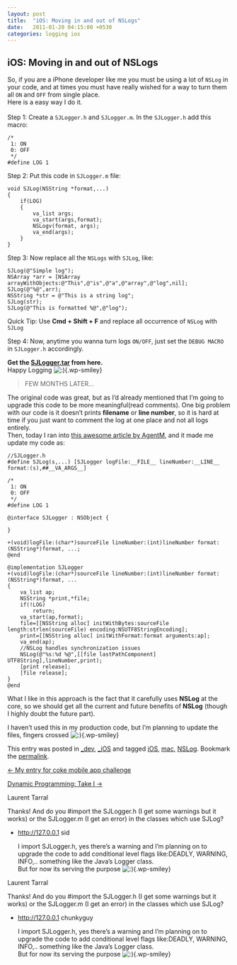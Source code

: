 ```yaml
---
layout: post
title:  "iOS: Moving in and out of NSLogs"
date:   2011-01-20 04:15:00 +0530
categories: logging ios
---
```


iOS: Moving in and out of NSLogs
----------------------------------------

So, if you are a iPhone developer like me you must be using a lot of
`NSLog` in your code, and at times you must have really wished for a way
to turn them all `ON` and `OFF` from single place.\
Here is a easy way I do it.\
<span id="more-134"></span>\
Step 1: Create a `SJLogger.h` and `SJLogger.m`. In the `SJLogger.h` add
this macro:

``` {.brush: .objc; .title: .; .notranslate title=""}
/*
 1: ON
 0: OFF
 */
#define LOG 1
```

Step 2: Put this code in `SJLogger.m` file:

``` {.brush: .objc; .title: .; .notranslate title=""}
void SJLog(NSString *format,...)
{
    if(LOG)
    {
        va_list args;
        va_start(args,format);
        NSLogv(format, args);
        va_end(args);
    }
}
```

Step 3: Now replace all the `NSLogs` with `SJLog`, like:

``` {.brush: .objc; .title: .; .notranslate title=""}
SJLog(@"Simple log");
NSArray *arr = [NSArray arrayWithObjects:@"This",@"is",@"a",@"array",@"log",nil];
SJLog(@"%@",arr);
NSString *str = @"This is a string log";
SJLog(str);
SJLog(@"This is formatted %@",@"log");
```

Quick Tip: Use **Cmd + Shift + F** and replace all occurrence of `NSLog`
with `SJLog`

Step 4: Now, anytime you wanna turn logs `ON/OFF`, just set the
`DEBUG MACRO` in `SJLogger.h` accordingly.

**Get the [SJLogger.tar](http://code.127.0.0.1/sjlogger.tar) from
here.**\
Happy Logging
![:)](http://127.0.0.1/rants/wp-includes/images/smilies/icon_smile.gif){.wp-smiley}

> FEW MONTHS LATER…

The original code was great, but as I’d already mentioned that I’m going
to upgrade this code to be more meaningful(read comments). One big
problem with our code is it doesn’t prints **filename** or **line
number**, so it is hard at time if you just want to comment the log at
one place and not all logs entirely.\
Then, today I ran into [this awesome article by
AgentM](http://borkware.com/rants/agentm/mlog/), and it made me update
my code as:

``` {.brush: .objc; .title: .; .notranslate title=""}
//SJLogger.h
#define SJLog(s,...) [SJLogger logFile:__FILE__ lineNumber:__LINE__ format:(s),##__VA_ARGS__]

/*
 1: ON
 0: OFF
 */
#define LOG 1

@interface SJLogger : NSObject {

}

+(void)logFile:(char*)sourceFile lineNumber:(int)lineNumber format:(NSString*)format, ...;
@end
```

``` {.brush: .objc; .title: .; .notranslate title=""}
@implementation SJLogger
+(void)logFile:(char*)sourceFile lineNumber:(int)lineNumber format:(NSString*)format, ...
{
    va_list ap;
    NSString *print,*file;
    if(!LOG)
        return;
    va_start(ap,format);
    file=[[NSString alloc] initWithBytes:sourceFile length:strlen(sourceFile) encoding:NSUTF8StringEncoding];
    print=[[NSString alloc] initWithFormat:format arguments:ap];
    va_end(ap);
    //NSLog handles synchronization issues
    NSLog(@"%s:%d %@",[[file lastPathComponent] UTF8String],lineNumber,print);
    [print release];
    [file release];
}
@end
```

What I like in this approach is the fact that it carefully uses
**NSLog** at the core, so we should get all the current and future
benefits of **NSLog** (though I highly doubt the future part).

I haven’t used this in my production code, but I’m planning to update
the files, fingers crossed
![:)](http://127.0.0.1/rants/wp-includes/images/smilies/icon_smile.gif){.wp-smiley}

</div>

<div class="entry-utility">

This entry was posted in
[\_dev](http://127.0.0.1/rants/?cat=3 "View all posts in _dev"),
[\_iOS](http://127.0.0.1/rants/?cat=5 "View all posts in _iOS") and
tagged [iOS](http://127.0.0.1/rants/?tag=ios),
[mac](http://127.0.0.1/rants/?tag=mac),
[NSLog](http://127.0.0.1/rants/?tag=nslog). Bookmark the
[permalink](http://127.0.0.1/rants/?p=134 "Permalink to iOS: Moving in and out of NSLogs.").

</div>

</div>

<div id="nav-below" class="navigation">

<div class="nav-previous">

[<span class="meta-nav">←</span> My entry for coke mobile app
challenge](http://127.0.0.1/rants/?p=123)

</div>

<div class="nav-next">

[Dynamic Programming: Take I <span
class="meta-nav">→</span>](http://127.0.0.1/rants/?p=149)

</div>

</div>

<div id="disqus_thread">

<div id="dsq-content">

<div id="dsq-comment-header-17" class="dsq-comment-header">

<span id="dsq-author-user-17">Laurent Tarral</span>

</div>

<div id="dsq-comment-body-17" class="dsq-comment-body">

<div id="dsq-comment-message-17" class="dsq-comment-message">

Thanks! And do you \#import the SJLogger.h (I get some warnings but it
works) or the SJLogger.m (I get an error) in the classes which use
SJLog?

</div>

</div>

-   <div id="dsq-comment-18">

    </div>

    <div id="dsq-comment-header-18" class="dsq-comment-header">

    http://127.0.0.1 <span id="dsq-author-user-18">sid</span>

    </div>

    <div id="dsq-comment-body-18" class="dsq-comment-body">

    <div id="dsq-comment-message-18" class="dsq-comment-message">

    I import SJLogger.h, yes there’s a warning and I’m planning on to
    upgrade the code to add conditional level flags
    like:DEADLY, WARNING, INFO,.. something like the Java’s Logger
    class. \
    But for now its serving the purpose
    ![:)](http://127.0.0.1/rants/wp-includes/images/smilies/icon_smile.gif){.wp-smiley}

    </div>

    </div>

<div id="dsq-comment-header-60" class="dsq-comment-header">

<span id="dsq-author-user-60">Laurent Tarral</span>

</div>

<div id="dsq-comment-body-60" class="dsq-comment-body">

<div id="dsq-comment-message-60" class="dsq-comment-message">

Thanks! And do you \#import the SJLogger.h (I get some warnings but it
works) or the SJLogger.m (I get an error) in the classes which use
SJLog?

</div>

</div>

-   <div id="dsq-comment-61">

    </div>

    <div id="dsq-comment-header-61" class="dsq-comment-header">

    http://127.0.0.1 <span id="dsq-author-user-61">chunkyguy</span>

    </div>

    <div id="dsq-comment-body-61" class="dsq-comment-body">

    <div id="dsq-comment-message-61" class="dsq-comment-message">

    I import SJLogger.h, yes there’s a warning and I’m planning on to
    upgrade the code to add conditional level flags
    like:DEADLY, WARNING, INFO,.. something like the Java’s Logger
    class. \
    But for now its serving the purpose
    ![:)](http://127.0.0.1/rants/wp-includes/images/smilies/icon_smile.gif){.wp-smiley}
